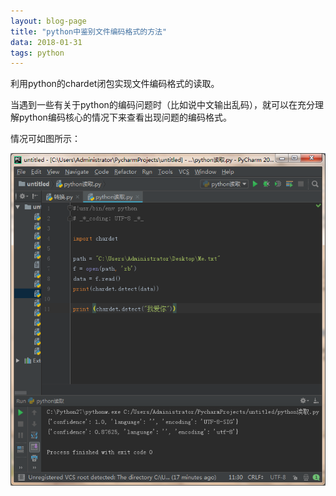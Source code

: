 ```yaml
---
layout: blog-page
title: "python中鉴别文件编码格式的方法"
data: 2018-01-31
tags: python
---
```

<p>利用python的chardet闭包实现文件编码格式的读取。</p>
<p>当遇到一些有关于python的编码问题时（比如说中文输出乱码），就可以在充分理解python编码核心的情况下来查看出现问题的编码格式。</p>
<p>情况可如图所示：</p>
<img src="/assets/python检查编码.png">
